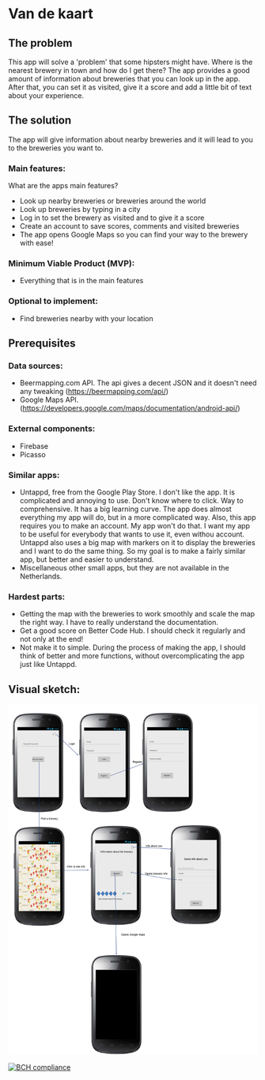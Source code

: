 # Van de kaart

## The problem
This app will solve a 'problem' that some hipsters might have. Where is the nearest brewery in town and how do I get there? 
The app provides a good amount of information about breweries that you can look up in the app. After that, you can set it as 
visited, give it a score and add a little bit of text about your experience. 


## The solution
The app will give information about nearby breweries and it will lead to you to the breweries you want to.

### Main features:
What are the apps main features?
- Look up nearby breweries or breweries around the world
- Look up breweries by typing in a city 
- Log in to set the brewery as visited and to give it a score
- Create an account to save scores, comments and visited breweries
- The app opens Google Maps so you can find your way to the brewery with ease!

### Minimum Viable Product (MVP):
- Everything that is in the main features

### Optional to implement:
- Find breweries nearby with your location


## Prerequisites

### Data sources:
- Beermapping.com API. The api gives a decent JSON and it doesn't need any tweaking (https://beermapping.com/api/)
- Google Maps API. (https://developers.google.com/maps/documentation/android-api/)

### External components:
- Firebase
- Picasso

### Similar apps:
- Untappd, free from the Google Play Store. 
I don't like the app. It is complicated and annoying to use. Don't know where to click. Way to comprehensive. It has a big learning curve.
The app does almost everything my app will do, but in a more complicated way. Also, this app requires you to make an account. My app won't do that. I want my app to be useful for everybody that wants to use it, even withou account. Untappd also uses a big map with markers on it to display the breweries and I want to do the same thing. So my goal is to make a fairly similar app, but better and easier to understand. 
- Miscellaneous other small apps, but they are not available in the Netherlands.

### Hardest parts:
- Getting the map with the breweries to work smoothly and scale the map the right way. I have to really understand the documentation.
- Get a good score on Better Code Hub. I should check it regularly and not only at the end!
- Not make it to simple. During the process of making the app, I should think of better and more functions, without overcomplicating the app just like Untappd.


## Visual sketch:

![](doc/Image.png)


[![BCH compliance](https://bettercodehub.com/edge/badge/RickBakker01/ProgrammeerProject?branch=master)](https://bettercodehub.com/)
